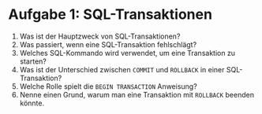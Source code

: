 # Aufgabe 1: SQL-Transaktionen

1. Was ist der Hauptzweck von SQL-Transaktionen?
2. Was passiert, wenn eine SQL-Transaktion fehlschlägt?
3. Welches SQL-Kommando wird verwendet, um eine Transaktion zu starten?
4. Was ist der Unterschied zwischen `COMMIT` und `ROLLBACK` in einer SQL-Transaktion?
5. Welche Rolle spielt die `BEGIN TRANSACTION` Anweisung?
6. Nenne einen Grund, warum man eine Transaktion mit `ROLLBACK` beenden könnte.
